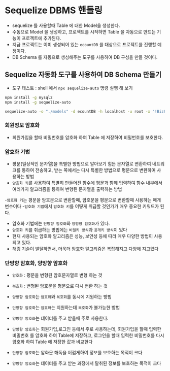 # Sequelize DBMS 핸들링

- sequelize 를 사용할때 Table 에 대한 Model을 생성한다.
- 수동으로 Model 을 생성하고, 프로젝트를 시작하면 Table 을 자동으로 만드는 기능이 프로젝트에 추가된다.
- 지금 프로젝트는 이미 생성되어 있는 `ecountDB` 를 대상으로 프로젝트를 진행할 예정이다.
- DB Schema 를 자동으로 생성해주는 도구를 사용하여 DB 구성을 만들 것이다.

## Sequelize 자동화 도구를 사용하여 DB Schema 만들기

- 도구 테스트 : shell 에서 `npx sequelize-auto` 명령 실행 해 보기

```bash
npm install -g mysql2
npm install -g sequelize-auto

sequelize-auto -o "./models" -d ecountDB -h localhost -u root -x '!Biz8080' -e mysql -l esm
```

### 회원정보 암호화

- 회원가입을 할때 비밀번호를 암호화 하여 Table 에 저장하여 비밀번호를 보호한다.

### 암호화 기법

- 평문(일상적인 문자열)을 특별한 방법으로 알아보기 힘든 문자열로 변환하여 네트워크를 통하여 전송하고, 받는 쪽에서는 다시 특별한 방법으로 평문으로 변환하여 사용하는 방법
- `암호화 키`를 사용하여 특별히 만들어진 함수에 평문과 함께 입력하여 함수 내부에서 여러가지 알고리즘을 통하여 변형된 문자열을 출력하는 방법

-`암호화 키`는 평문을 암호문으로 변환할때, 암호문을 평문으로 변환할때 사용하는 매개변수이다 -`암호화 기법`에서 `암호화 키`를 어떻게 취급할 것인가가 매우 중요한 키워드가 된다.

- 암호화 기법에는 `단방향 암호화`와 `양방향 암호화`가 있다.
- `암호화 키`를 취급하는 방법에는 `비밀키 방식`과 `공개키 방식`이 있다
- 현재 사용되는 암호화 알고리즘은 성능, 보안성 등에 따라 매우 다양한 방법이 사용되고 있다.
- 해킹 기술이 발달하면서, 더욱더 암호화 알고리즘은 복잡해지고 다양해 지고있다

### 단방향 암호화, 양방향 암호화

- `암호화` : 평문을 변형된 암호문자열로 변형 하는 것
- `복호화` : 변형된 암호문을 평문으로 다시 변환 하는 것
- `양방향 암호화`는 `암호화`와 `복호화`를 동시에 지원하는 방법
- `단방향 암호화`는 `암호화`는 지원하는데 `복호화`가 불가능한 방법

- `양방향 암호화`는 데이터를 주고 받을때 주로 사용한다.
- `단방향 암호화`는 회원가입,로그인 등에서 주로 사용하는데, 회원가입을 할때 입력한 비밀번호 를 암호화 하여 Table에 저장하고, 로그인을 할때 입력한 비밀번호를 다시 암호화 하여 Table 에 저장한 값과 비교한다
- `단방향 암호화`는 암화문 해독을 어렵게하여 정보를 보호하는 목적이 크다
- `양방향 암호화`는 데이터를 주고 받는 과정에서 탈취된 정보를 보호하는 목적이 크다

